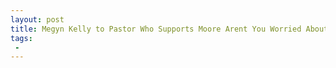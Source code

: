 ```yaml
---
layout: post
title: Megyn Kelly to Pastor Who Supports Moore Arent You Worried About the Teenage Girls in the DC Area
tags:
 -
---
```


